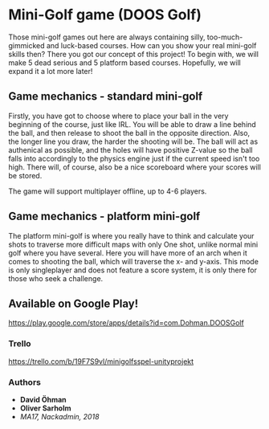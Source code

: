# Mini-Golf game (DOOS Golf)
Those mini-golf games out here are always containing silly, too-much-gimmicked and luck-based courses. How can you show your real mini-golf skills then? There you got our concept of this project! To begin with, we will make 5 dead serious and 5 platform based courses. Hopefully, we will expand it a lot more later!

## Game mechanics - standard mini-golf
Firstly, you have got to choose where to place your ball in the very beginning of the course, just like IRL. You will be able to draw a line behind the ball, and then release to shoot the ball in the opposite direction. Also, the longer line you draw, the harder the shooting will be. The ball will act as authenical as possible, and the holes will have positive Z-value so the ball falls into accordingly to the physics engine just if the current speed isn't too high. There will, of course, also be a nice scoreboard where your scores will be stored.

The game will support multiplayer offline, up to 4-6 players.

## Game mechanics - platform mini-golf
The platform mini-golf is where you really have to think and calculate your shots to traverse more difficult maps with only One shot, unlike normal mini golf where you have several. Here you will have more of an arch when it comes to shooting the ball, which will traverse the x- and y-axis. This mode is only singleplayer and does not feature a score system, it is only there for those who seek a challenge.

## Available on Google Play!
https://play.google.com/store/apps/details?id=com.Dohman.DOOSGolf

### Trello
https://trello.com/b/19F7S9vl/minigolfsspel-unityprojekt

### Authors
* **David Öhman**
* **Oliver Sarholm**
* *MA17, Nackadmin, 2018*
